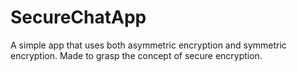 # SecureChatApp

A simple app that uses both asymmetric encryption and symmetric encryption. 
Made to grasp the concept of secure encryption.
